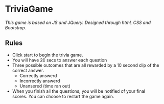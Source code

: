 # TriviaGame
*This game is based on JS and JQuery. Designed through html, CSS and Bootstrap.*

## Rules
* Click start to begin the trivia game.
* You will have 20 secs to answer each question
* Three possible outcomes that are all rewarded by a 10 second clip of the correct answer.
  * Correctly answerd
  * Incorrectly answerd
  * Unansered (time ran out)
* When you finish all the questions, you will be notified of your final scores. You can choose to restart the game again.